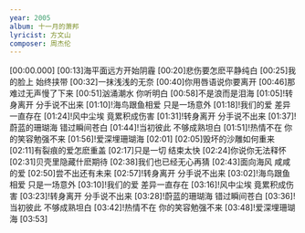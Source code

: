 ```yaml
---
year: 2005
album: 十一月的萧邦
lyricist: 方文山
composer: 周杰伦
---
```

[00:00.000]
[00:13]海平面远方开始阴霾
[00:20]悲伤要怎麽平静纯白
[00:25]我的脸上 始终挟带
[00:32]一抹浅浅的无奈
[00:40]你用唇语说你要离开
[00:46]那难过无声慢了下来
[00:51]汹涌潮水 你听明白
[00:58]不是浪而是泪海
[01:05]!转身离开 分手说不出来
[01:10]!海鸟跟鱼相爱 只是一场意外
[01:18]!我们的爱 差异一直存在
[01:24]!风中尘埃 竟累积成伤害
[01:31]!转身离开 分手说不出来
[01:37]!蔚蓝的珊瑚海 错过瞬间苍白
[01:44]!当初彼此 不够成熟坦白
[01:51]!热情不在 你的笑容勉强不来
[01:56]!爱深埋珊瑚海
[02:01]
[02:05]毁坏的沙雕如何重来
[02:11]有裂痕的爱怎麽重盖
[02:17]只是一切 结束太快
[02:24]你说你无法释怀
[02:31]贝壳里隐藏什麽期待
[02:38]我们也已经无心再猜
[02:43]面向海风 咸咸的爱
[02:50]尝不出还有未来
[02:57]!转身离开 分手说不出来
[03:02]!海鸟跟鱼相爱 只是一场意外
[03:10]!我们的爱 差异一直存在
[03:16]!风中尘埃 竟累积成伤害
[03:23]!转身离开 分手说不出来
[03:28]!蔚蓝的珊瑚海 错过瞬间苍白
[03:36]!当初彼此 不够成熟坦白
[03:42]!热情不在 你的笑容勉强不来
[03:48]!爱深埋珊瑚海
[03:53]